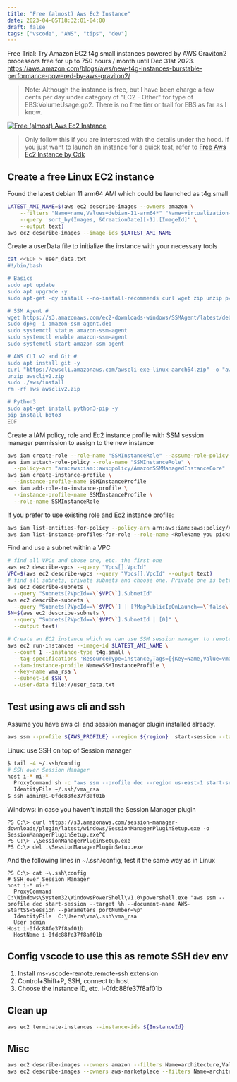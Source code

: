 ```yaml
---
title: "Free (almost) Aws Ec2 Instance"
date: 2023-04-05T18:32:01-04:00
draft: false
tags: ["vscode", "AWS", "tips", "dev"]
---
```


Free Trial: Try Amazon EC2 t4g.small instances powered by AWS Graviton2 processors free for up to 750 hours / month until Dec 31st 2023.
https://aws.amazon.com/blogs/aws/new-t4g-instances-burstable-performance-powered-by-aws-graviton2/

>Note: Although the instance is free, but I have been charge a few cents per day under category of "EC2 - Other" for type of EBS:VolumeUsage.gp2. There is no free tier or trail for EBS as far as I know.

[![Free (almost) Aws Ec2 Instance](http://img.youtube.com/vi/oh4MGPGwjZE/0.jpg)](https://www.youtube.com/watch?v=oh4MGPGwjZE "Launch free Ec2 instance with cli for vscode remote development")

> Only follow this if you are interested with the details under the hood. If you just want to launch an instance for a quick test, refer to [Free Aws Ec2 Instance by Cdk](../free-aws-ec2-instance-by-cdk)


## Create a free Linux EC2 instance

Found the latest debian 11 arm64 AMI which could be launched as t4g.small 

```bash
LATEST_AMI_NAME=$(aws ec2 describe-images --owners amazon \
    --filters "Name=name,Values=debian-11-arm64*" "Name=virtualization-type,Values=hvm" "Name=architecture,Values=arm64" \
    --query 'sort_by(Images, &CreationDate)[-1].[ImageId]' \
    --output text)
aws ec2 describe-images --image-ids $LATEST_AMI_NAME
```

Create a userData file to initialize the instance with your necessary tools

```bash
cat <<EOF > user_data.txt
#!/bin/bash

# Basics
sudo apt update
sudo apt upgrade -y
sudo apt-get -qy install --no-install-recommends curl wget zip unzip pv jqs

# SSM Agent #
wget https://s3.amazonaws.com/ec2-downloads-windows/SSMAgent/latest/debian_arm64/amazon-ssm-agent.deb
sudo dpkg -i amazon-ssm-agent.deb
sudo systemctl status amazon-ssm-agent
sudo systemctl enable amazon-ssm-agent
sudo systemctl start amazon-ssm-agent

# AWS CLI v2 and Git #
sudo apt install git -y
curl "https://awscli.amazonaws.com/awscli-exe-linux-aarch64.zip" -o "awscliv2.zip"
unzip awscliv2.zip
sudo ./aws/install
rm -rf aws awscliv2.zip

# Python3
sudo apt-get install python3-pip -y
pip install boto3
EOF
```

Create a IAM policy, role and Ec2 instance profile with SSM session manager permission to assign to the new instance

```bash
aws iam create-role --role-name "SSMInstanceRole" --assume-role-policy-document '{"Version":"2012-10-17","Statement":[{"Effect":"Allow","Principal":{"Service":"ec2.amazonaws.com"},"Action":"sts:AssumeRole"}]}'
aws iam attach-role-policy --role-name "SSMInstanceRole" \
  --policy-arn "arn:aws:iam::aws:policy/AmazonSSMManagedInstanceCore"
aws iam create-instance-profile \
  --instance-profile-name SSMInstanceProfile
aws iam add-role-to-instance-profile \
  --instance-profile-name SSMInstanceProfile \
  --role-name SSMInstanceRole
```

If you prefer to use existing role and Ec2 instance profile:
```bash
aws iam list-entities-for-policy --policy-arn arn:aws:iam::aws:policy/AmazonSSMManagedInstanceCore
aws iam list-instance-profiles-for-role --role-name <RoleName you picked from output of above cmd>
```

Find and use a subnet within a VPC
```bash
# find all VPCs and chose one, etc. the first one
aws ec2 describe-vpcs --query "Vpcs[].VpcId"
VPC=$(aws ec2 describe-vpcs --query "Vpcs[].VpcId" --output text)
# find all subnets, private subnets and choose one. Private one is better, but not necessary.
aws ec2 describe-subnets \
  --query "Subnets[?VpcId==\`$VPC\`].SubnetId"
aws ec2 describe-subnets \
  --query "Subnets[?VpcId==\`$VPC\`] | [?MapPublicIpOnLaunch==\`false\`].SubnetId"
SN=$(aws ec2 describe-subnets \
  --query "Subnets[?VpcId==\`$VPC\`].SubnetId | [0]" \
  --output text)

# Create an EC2 instance which we can use SSM session manager to remote into it
aws ec2 run-instances --image-id $LATEST_AMI_NAME \
  --count 1 --instance-type t4g.small \
  --tag-specifications 'ResourceType=instance,Tags=[{Key=Name,Value=vma-test-2-delete}]' \
  --iam-instance-profile Name=SSMInstanceProfile \
  --key-name vma_rsa \
  --subnet-id $SN \
  --user-data file://user_data.txt
```
## Test using aws cli and ssh
Assume you have aws cli and session manager plugin installed already.
```bash
aws ssm --profile ${AWS_PROFILE} --region ${region}  start-session --target ${InstanceId}
```
Linux: use SSH on top of Session manager 
```bash
$ tail -4 ~/.ssh/config 
# SSH over Session Manager
host i-* mi-*
  ProxyCommand sh -c "aws ssm --profile dec --region us-east-1 start-session --target %h --document-name AWS-StartSSHSession --parameters 'portNumber=%p'"
  IdentityFile ~/.ssh/vma_rsa
$ ssh admin@i-0fdc88fe37f8af01b
```
Windows: in case you haven't install the Session Manager plugin
```
PS C:\> curl https://s3.amazonaws.com/session-manager-downloads/plugin/latest/windows/SessionManagerPluginSetup.exe -o SessionManagerPluginSetup.exe^C
PS C:\> .\SessionManagerPluginSetup.exe
PS C:\> del .\SessionManagerPluginSetup.exe
```
And the following lines in ~/.ssh/config, test it the same way as in Linux
```
PS C:\> cat ~\.ssh\config
# SSH over Session Manager
host i-* mi-*
  ProxyCommand C:\Windows\System32\WindowsPowerShell\v1.0\powershell.exe "aws ssm --profile dec start-session --target %h --document-name AWS-StartSSHSession --parameters portNumber=%p"
  IdentityFile  C:\Users\vma\.ssh\vma_rsa
  User admin
Host i-0fdc88fe37f8af01b
  HostName i-0fdc88fe37f8af01b
```
## Config vscode to use this as remote SSH dev env
1. Install ms-vscode-remote.remote-ssh extension
2. Control+Shift+P, SSH, connect to host
3. Choose the instance ID, etc. i-0fdc88fe37f8af01b

## Clean up
```bash
aws ec2 terminate-instances --instance-ids ${InstanceId}
```

## Misc

```bash
aws ec2 describe-images --owners amazon --filters Name=architecture,Values=arm64 --query 'length(Images[])'
aws ec2 describe-images --owners aws-marketplace --filters Name=architecture,Values=arm64 --query 'length(Images[])'
```
